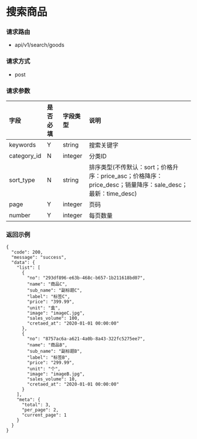 # 搜索商品

### 请求路由

* api/v1/search/goods

### 请求方式

* post

### 请求参数

| 字段          | 是否必填 | 字段类型    | 说明                                                                         |
|:------------|:-----|:--------|:---------------------------------------------------------------------------|
| keywords    | Y    | string  | 搜索关键字                                                                      |
| category_id | N    | integer | 分类ID                                                                       |
| sort_type   | N    | string  | 排序类型(不传默认：sort；价格升序：price_asc；价格降序：price_desc；销量降序：sale_desc；最新：time_desc) |
| page        | Y    | integer | 页码                                                                         |
| number      | Y    | integer | 每页数量                                                                       |

### 返回示例

```
{
  "code": 200,
  "message": "success",
  "data": {
    "list": [
      {
        "no": "293df896-e63b-468c-b657-1b211618bd07",
        "name": "商品C",
        "sub_name": "副标题C",
        "label": "标签C",
        "price": "399.99",
        "unit": "盒",
        "image": "imageC.jpg",
        "sales_volume": 100,
        "cretaed_at": "2020-01-01 00:00:00"
      },
      {
        "no": "8757ac6a-a621-4a0b-8a43-322fc5275ee7",
        "name": "商品B",
        "sub_name": "副标题B",
        "label": "标签B",
        "price": "299.99",
        "unit": "个",
        "image": "imageB.jpg",
        "sales_volume": 10,
        "cretaed_at": "2020-01-01 00:00:00"
      }
    ],
    "meta": {
      "total": 3,
      "per_page": 2,
      "current_page": 1
    }
  }
}
```
